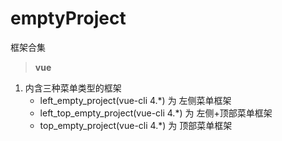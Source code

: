 # emptyProject
框架合集


> **vue**
1. 内含三种菜单类型的框架
   * left_empty_project(vue-cli 4.*) 为 左侧菜单框架
   * left_top_empty_project(vue-cli 4.*) 为 左侧+顶部菜单框架
   * top_empty_project(vue-cli 4.*) 为 顶部菜单框架
